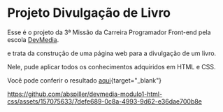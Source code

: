 # Projeto Divulgação de Livro

Esse é o projeto da 3ª Missão da Carreira Programador Front-end pela escola [DevMedia](https://www.devmedia.com.br/).

e trata da construção de uma página web para a divulgação de um livro.

Nele, pude aplicar todos os conhecimentos adquiridos em HTML e CSS.

Você pode conferir o resultado [aqui](https://devmedia-modulo1-html-css-2byb.vercel.app/){target="_blank"}



https://github.com/abspiller/devmedia-modulo1-html-css/assets/157075633/7defe689-0c8a-4993-9d62-e36dae700b8e

